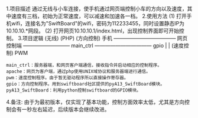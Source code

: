 1.项目描述
    通过无线与小车连接，使手机通过网页端控制小车的方向以及速度，其中速度有三档，初始为正常速度，可以减速和加速各一档。
2.使用方法
    (1) 打开手机wifi，连接名为"SwiftBoard"的wifi，密码为112233455，同时设置静态IP为10.10.10.*网段。
    (2) 打开网页10.10.10.1/index.html，出现控制界面即可开始控制。
3.项目逻辑
            (无线)                  (PHP)               (方向控制)
    手机 ————————————  网页控制端 —————————  main_ctrl ———————————  gpio
                                                |
                                                | (速度控制)
                                               PWM

    main_ctrl：服务器端，和网页客户端通信，接收指令并启动相应的控制程序。
    apache：网页为客户端，通过php使用UNIX域协议和服务器端进行通信。
    pwm：速度控制程序。由于暂无驱动程序所以直接操作寄存器。
    gpio：方向控制程序。用到swiftboard社区提供的pyA13_SwiftBoard模块。
    pyA13_SwiftBoard：利用python控制swiftboard的GPIO模块。

4.备注:
    由于为最初版本，仅实现了基本功能，控制方面效率太低，尤其是方向控制会有一秒左右延迟，后续版本会继续改进。
